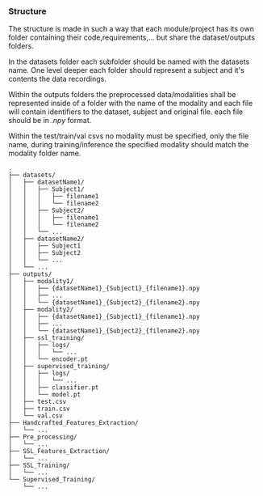 ### Structure
The structure is made in such a way that each module/project has its own folder containing their code,requirements,... but share the dataset/outputs folders.

In the datasets folder each subfolder should be named with the datasets name. One level deeper each folder should represent a subject and it's contents the data recordings.

Within the outputs folders the preprocessed data/modalities shall be represented inside of a folder with the name of the modality and each file will contain identifiers to the dataset, subject and original file.
each file should be in _.npy_ format.

Within the test/train/val csvs no modality must be specified, only the file name, during training/inference the specified modality should match the modality folder name.

```
.
├── datasets/
│   ├── datasetName1/
│   │   ├── Subject1/
│   │   │   ├── filename1
│   │   │   └── filename2
│   │   ├── Subject2/
│   │   │   ├── filename1
│   │   │   └── filename2
│   │   └── ...
│   ├── datasetName2/
│   │   ├── Subject1
│   │   ├── Subject2
│   │   └── ...
│   └── ...
├── outputs/
│   ├── modality1/
│   │   ├── {datasetName1}_{Subject1}_{filename1}.npy
│   │   ├── ...
│   │   └── {datasetName1}_{Subject2}_{filename2}.npy
│   ├── modality2/
│   │   ├── {datasetName1}_{Subject1}_{filename1}.npy
│   │   ├── ...
│   │   └── {datasetName1}_{Subject2}_{filename2}.npy
│   ├── ssl_training/
│   │   ├── logs/
│   │   │   └── ...
│   │   └── encoder.pt
│   ├── supervised_training/
│   │   ├── logs/
│   │   │   └── ...
│   │   ├── classifier.pt
│   │   └── model.pt
│   ├── test.csv
│   ├── train.csv
│   └── val.csv
├── Handcrafted_Features_Extraction/
│   └── ...
├── Pre_processing/
│   └── ...
├── SSL_Features_Extraction/
│   └── ...
├── SSL_Training/
│   └── ...
└── Supervised_Training/
    └── ...
```